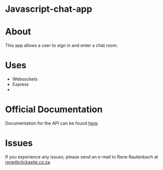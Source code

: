# Javascript-chat-app

# About

This app allows a user to sign in and enter a chat room.


# Uses

 * Websockets
 * Express
 * 
 
 

# Official Documentation

Documentation for the API can be found [here](https://github.com/ReneRautenbach/Lumen-RESTfulAPI/wiki).  

# Issues

If you experience any issues, please send an e-mail to Rene Rautenbach at [rene@clickasite.co.za](mailto:rene@clickasite.co.za).
 
 

